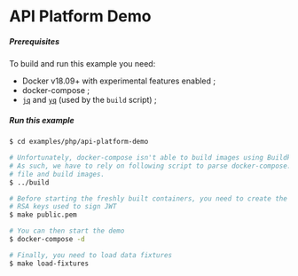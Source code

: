 # API Platform Demo

##### Prerequisites

To build and run this example you need:

* Docker v18.09+ with experimental features enabled ;
* docker-compose ;
* [`jq`] and [`yq`] (used by the `build` script) ;

##### Run this example

```bash
$ cd examples/php/api-platform-demo

# Unfortunately, docker-compose isn't able to build images using Buildkit yet.
# As such, we have to rely on following script to parse docker-compose.yml
# file and build images.
$ ../build

# Before starting the freshly built containers, you need to create the pair of
# RSA keys used to sign JWT
$ make public.pem

# You can then start the demo
$ docker-compose -d

# Finally, you need to load data fixtures
$ make load-fixtures
```

[`jq`]: https://stedolan.github.io/jq/download/
[`yq`]: https://github.com/kislyuk/yq
